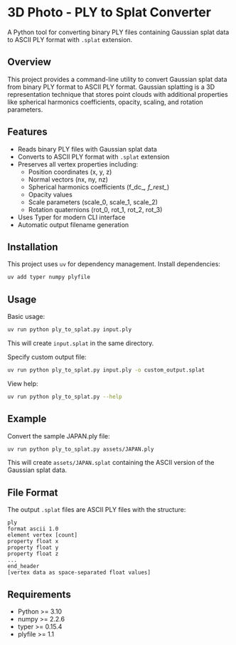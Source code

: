 # 3D Photo - PLY to Splat Converter

A Python tool for converting binary PLY files containing Gaussian splat data to ASCII PLY format with `.splat` extension.

## Overview

This project provides a command-line utility to convert Gaussian splat data from binary PLY format to ASCII PLY format. Gaussian splatting is a 3D representation technique that stores point clouds with additional properties like spherical harmonics coefficients, opacity, scaling, and rotation parameters.

## Features

- Reads binary PLY files with Gaussian splat data
- Converts to ASCII PLY format with `.splat` extension
- Preserves all vertex properties including:
  - Position coordinates (x, y, z)
  - Normal vectors (nx, ny, nz)
  - Spherical harmonics coefficients (f_dc_*, f_rest_*)
  - Opacity values
  - Scale parameters (scale_0, scale_1, scale_2)
  - Rotation quaternions (rot_0, rot_1, rot_2, rot_3)
- Uses Typer for modern CLI interface
- Automatic output filename generation

## Installation

This project uses `uv` for dependency management. Install dependencies:

```bash
uv add typer numpy plyfile
```

## Usage

Basic usage:
```bash
uv run python ply_to_splat.py input.ply
```

This will create `input.splat` in the same directory.

Specify custom output file:
```bash
uv run python ply_to_splat.py input.ply -o custom_output.splat
```

View help:
```bash
uv run python ply_to_splat.py --help
```

## Example

Convert the sample JAPAN.ply file:
```bash
uv run python ply_to_splat.py assets/JAPAN.ply
```

This will create `assets/JAPAN.splat` containing the ASCII version of the Gaussian splat data.

## File Format

The output `.splat` files are ASCII PLY files with the structure:
```
ply
format ascii 1.0
element vertex [count]
property float x
property float y
property float z
...
end_header
[vertex data as space-separated float values]
```

## Requirements

- Python >= 3.10
- numpy >= 2.2.6
- typer >= 0.15.4
- plyfile >= 1.1